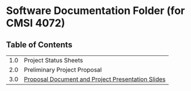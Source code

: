# Software Documentation Folder (for CMSI 4072)

## Table of Contents

|     |                                                                            |
| --- | -------------------------------------------------------------------------- |
| 1.0 | Project Status Sheets                                                      |
| 2.0 | Preliminary Project Proposal                                               |
| 3.0 | [Proposal Document and Project Presentation Slides](/proposals-and-slides) |
